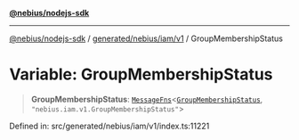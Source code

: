 [**@nebius/nodejs-sdk**](../../../../../README.md)

***

[@nebius/nodejs-sdk](../../../../../README.md) / [generated/nebius/iam/v1](../README.md) / GroupMembershipStatus

# Variable: GroupMembershipStatus

> **GroupMembershipStatus**: [`MessageFns`](../../../../../runtime/protos/core/interfaces/MessageFns.md)\<[`GroupMembershipStatus`](../interfaces/GroupMembershipStatus.md), `"nebius.iam.v1.GroupMembershipStatus"`\>

Defined in: src/generated/nebius/iam/v1/index.ts:11221
